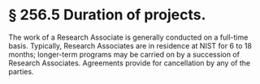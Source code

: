 # § 256.5   Duration of projects.

The work of a Research Associate is generally conducted on a full-time basis. Typically, Research Associates are in residence at NIST for 6 to 18 months; longer-term programs may be carried on by a succession of Research Associates. Agreements provide for cancellation by any of the parties. 




